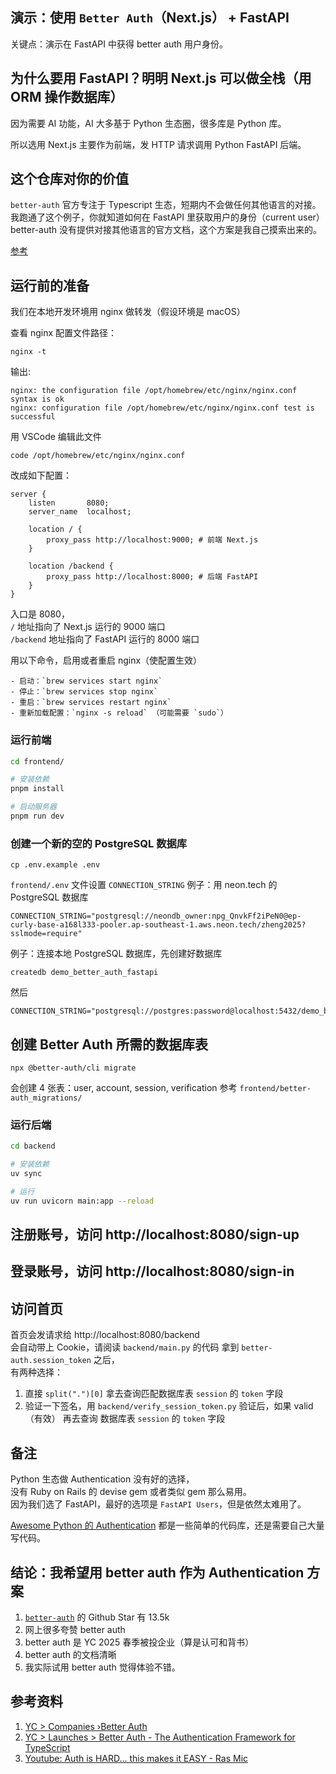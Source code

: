 ## 演示：使用 `Better Auth`（Next.js） + FastAPI
关键点：演示在 FastAPI 中获得 better auth 用户身份。  

## 为什么要用 FastAPI？明明 Next.js 可以做全栈（用 ORM 操作数据库）
因为需要 AI 功能，AI 大多基于 Python 生态圈，很多库是 Python 库。   

所以选用 Next.js 主要作为前端，发 HTTP 请求调用 Python FastAPI 后端。     

## 这个仓库对你的价值
`better-auth` 官方专注于 Typescript 生态，短期内不会做任何其他语言的对接。   
我跑通了这个例子，你就知道如何在 FastAPI 里获取用户的身份（current user）  
better-auth 没有提供对接其他语言的官方文档，这个方案是我自己摸索出来的。   

[参考](https://github.com/better-auth/better-auth/issues/2685)

## 运行前的准备
我们在本地开发环境用 nginx 做转发（假设环境是 macOS）    

查看 nginx 配置文件路径：
```
nginx -t
```

输出:
```
nginx: the configuration file /opt/homebrew/etc/nginx/nginx.conf syntax is ok
nginx: configuration file /opt/homebrew/etc/nginx/nginx.conf test is successful
```

用 VSCode 编辑此文件
```
code /opt/homebrew/etc/nginx/nginx.conf
```

改成如下配置：  
```
server {
    listen       8080;
    server_name  localhost;

    location / {
        proxy_pass http://localhost:9000; # 前端 Next.js
    }

    location /backend {
        proxy_pass http://localhost:8000; # 后端 FastAPI
    }
}
```
入口是 8080，   
`/` 地址指向了 Next.js 运行的 9000 端口   
`/backend` 地址指向了 FastAPI 运行的 8000 端口   

用以下命令，启用或者重启 nginx（使配置生效）
```
- 启动：`brew services start nginx`
- 停止：`brew services stop nginx`
- 重启：`brew services restart nginx`
- 重新加载配置：`nginx -s reload` （可能需要 `sudo`）
```

### 运行前端
```bash
cd frontend/

# 安装依赖
pnpm install 

# 启动服务器
pnpm run dev
```

### 创建一个新的空的 PostgreSQL 数据库
```
cp .env.example .env
```

`frontend/.env` 文件设置 `CONNECTION_STRING`
例子：用 neon.tech 的 PostgreSQL 数据库
```
CONNECTION_STRING="postgresql://neondb_owner:npg_QnvkFf2iPeN0@ep-curly-base-a168l333-pooler.ap-southeast-1.aws.neon.tech/zheng2025?sslmode=require"
```

例子：连接本地 PostgreSQL 数据库，先创建好数据库
```
createdb demo_better_auth_fastapi
```

然后
```
CONNECTION_STRING="postgresql://postgres:password@localhost:5432/demo_better_auth_fastapi"
```

## 创建 Better Auth 所需的数据库表
```
npx @better-auth/cli migrate
```
会创建 4 张表：user, account, session, verification
参考 `frontend/better-auth_migrations/`   


### 运行后端
```bash
cd backend

# 安装依赖
uv sync

# 运行
uv run uvicorn main:app --reload
```

## 注册账号，访问 http://localhost:8080/sign-up

## 登录账号，访问 http://localhost:8080/sign-in

## 访问首页
首页会发请求给 http://localhost:8080/backend   
会自动带上 Cookie，请阅读 `backend/main.py` 的代码
拿到 `better-auth.session_token` 之后，   
有两种选择：
1. 直接 `split(".")[0]` 拿去查询匹配数据库表 `session` 的 `token` 字段
2. 验证一下签名，用 `backend/verify_session_token.py` 验证后，如果 valid（有效） 再去查询 数据库表 `session` 的 `token` 字段

## 备注
Python 生态做 Authentication 没有好的选择，   
没有 Ruby on Rails 的 devise gem 或者类似 gem 那么易用。  
因为我们选了 FastAPI，最好的选项是 `FastAPI Users`，但是依然太难用了。

[Awesome Python 的 Authentication](https://github.com/vinta/awesome-python?tab=readme-ov-file#authentication) 都是一些简单的代码库，还是需要自己大量写代码。  

## 结论：我希望用 better auth 作为 Authentication 方案
1. [`better-auth`](https://github.com/better-auth/better-auth) 的 Github Star 有 13.5k
2. 网上很多夸赞 better auth
3. better auth 是 YC 2025 春季被投企业（算是认可和背书）
4. better auth 的文档清晰
5. 我实际试用 better auth 觉得体验不错。   

## 参考资料
1. [YC > Companies ›Better Auth](https://www.ycombinator.com/companies/better-auth)
1. [YC > Launches > Better Auth - The Authentication Framework for TypeScript](https://www.ycombinator.com/launches/NUm-better-auth-the-authentication-framework-for-typescript)
1. [Youtube: Auth is HARD... this makes it EASY - Ras Mic](https://www.youtube.com/watch?v=QurjwJHCoHQ)

<!-- # Demo: use `better-auth`(Next.js) with FastAPI

## Why Next.js + FastAPI? instead of just using Next.js alone
a lot of AI lib are in Python ecosystem, I want to build a "AI Chatbot Web App",   
so using Python would be a great idea.   

## Value
 -->
